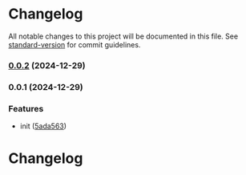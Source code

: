 # Changelog

All notable changes to this project will be documented in this file. See [standard-version](https://github.com/conventional-changelog/standard-version) for commit guidelines.

### [0.0.2](https://github.com/ZigBalthazar/retry-cluck/compare/v0.0.1...v0.0.2) (2024-12-29)

### 0.0.1 (2024-12-29)


### Features

* init ([5ada563](https://github.com/ZigBalthazar/retry-cluck/commit/5ada5638cb2f46f5f2ed66c01981c19066aed731))

# Changelog